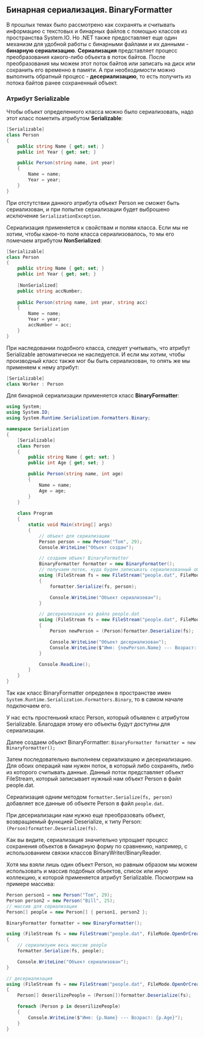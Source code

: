 ## Бинарная сериализация. BinaryFormatter

В прошлых темах было рассмотрено как сохранять и считывать информацию с текстовых и бинарных файлов с помощью классов из пространства 
System.IO. Но .NET также предоставляет еще один механизм для удобной работы с бинарными файлами и их данными - **бинарную сериализацию**. 
**Сериализация** представляет процесс преобразования какого-либо объекта в поток байтов. 
После преобразования мы можем этот поток байтов или записать на диск или сохранить его временно в памяти. А при необходимости можно выполнить 
обратный процесс - **десериализацию**, то есть получить из потока байтов ранее сохраненный объект.

### Атрибут Serializable

Чтобы объект определенного класса  можно было сериализовать, надо этот класс пометить атрибутом **Serializable**:

```cs
[Serializable]
class Person
{
    public string Name { get; set; }
    public int Year { get; set; }

    public Person(string name, int year)
    {
        Name = name;
        Year = year;
    }
}
```

При отстутствии данного атрибута объект Person не сможет быть сериализован, и при попытке сериализации будет выброшено исключение 
`SerializationException`.

Сериализация применяется к свойствам и полям класса. Если мы не хотим, чтобы какое-то поле класса сериализовалось, то мы его помечаем атрибутом **NonSerialized**:

```cs
[Serializable]
class Person
{
    public string Name { get; set; }
    public int Year { get; set; }
	
	[NonSerialized]
    public string accNumber;
	
    public Person(string name, int year, string acc)
    {
        Name = name;
        Year = year;
		accNumber = acc;
    }
}
```

При наследовании подобного класса, следует учитывать, что атрибут Serializable автоматически не наследуется. И если мы хотим, чтобы производный 
класс также мог бы быть сериализован, то опять же мы применяем к нему атрибут:

```cs
[Serializable]
class Worker : Person
```

Для бинарной сериализации применяется класс **BinaryFormatter**:

```cs
using System;
using System.IO;
using System.Runtime.Serialization.Formatters.Binary;

namespace Serialization
{
    [Serializable]
    class Person
    {
        public string Name { get; set; }
        public int Age { get; set; }

        public Person(string name, int age)
        {
            Name = name;
            Age = age;
        }
    }
	
    class Program
    {
        static void Main(string[] args)
        {
            // объект для сериализации
            Person person = new Person("Tom", 29);
            Console.WriteLine("Объект создан");

            // создаем объект BinaryFormatter
            BinaryFormatter formatter = new BinaryFormatter();
            // получаем поток, куда будем записывать сериализованный объект
            using (FileStream fs = new FileStream("people.dat", FileMode.OpenOrCreate))
            {
                formatter.Serialize(fs, person);

                Console.WriteLine("Объект сериализован");
            }

            // десериализация из файла people.dat
            using (FileStream fs = new FileStream("people.dat", FileMode.OpenOrCreate))
            {
                Person newPerson = (Person)formatter.Deserialize(fs);

                Console.WriteLine("Объект десериализован");
                Console.WriteLine($"Имя: {newPerson.Name} --- Возраст: {newPerson.Age}");
            }

            Console.ReadLine();
        }
    }
}
```

Так как класс BinaryFormatter определен в пространстве имен `System.Runtime.Serialization.Formatters.Binary`, то в самом 
начале подключаем его.

У нас есть простенький класс Person, который объявлен с атрибутом Serializable. Благодаря этому его объекты будут доступны для сериализации.

Далее создаем объект BinaryFormatter: `BinaryFormatter formatter = new BinaryFormatter();`

Затем последовательно выполняем сериализацию и десериализацию. Для обоих операций нам нужен поток, в который либо сохранять, либо из которого 
считывать данные. Данный поток представляет объект FileStream, который записывает нужный нам объект Person в файл people.dat.

Сериализация одним методом `formatter.Serialize(fs, person)` добавляет все данные об объекте Person в файл `people.dat`. 

При десериализации нам нужно еще преобразовать объект, возвращаемый функцией Deserialize, к типу Person: 
`(Person)formatter.Deserialize(fs)`.

Как вы видите, сериализация значительно упрощает процесс сохранения объектов в бинарную форму по сравнению, например, с использованием 
связки классов BinaryWriter/BinaryReader.

Хотя мы взяли лишь один объект Person, но равным образом мы можем использовать и массив подобных объектов, список или иную коллекцию, к 
которой применяется атрибут Serializable. Посмотрим на примере массива:

```cs
Person person1 = new Person("Tom", 29);
Person person2 = new Person("Bill", 25);
// массив для сериализации
Person[] people = new Person[] { person1, person2 };

BinaryFormatter formatter = new BinaryFormatter();

using (FileStream fs = new FileStream("people.dat", FileMode.OpenOrCreate))
{
	// сериализуем весь массив people
    formatter.Serialize(fs, people);

    Console.WriteLine("Объект сериализован");
}

// десериализация
using (FileStream fs = new FileStream("people.dat", FileMode.OpenOrCreate))
{
    Person[] deserilizePeople = (Person[])formatter.Deserialize(fs);

    foreach (Person p in deserilizePeople)
    {
        Console.WriteLine($"Имя: {p.Name} --- Возраст: {p.Age}");
    }
}
```

